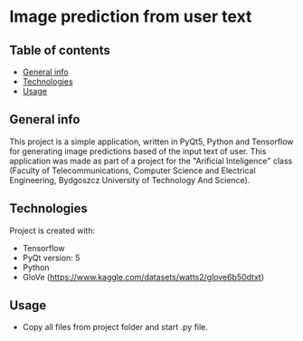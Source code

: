 # Image prediction from user text
## Table of contents
* [General info](#general-info)
* [Technologies](#technologies)
* [Usage](#usage)

## General info
This project is a simple application, written in PyQt5, Python and Tensorflow for generating image predictions based of the input text of user.
This application was made as part of a project for the "Arificial Inteligence" class (Faculty of Telecommunications, Computer Science and Electrical Engineering, Bydgoszcz University of Technology And Science).

## Technologies
Project is created with:
* Tensorflow
* PyQt version: 5
* Python
* GloVe (https://www.kaggle.com/datasets/watts2/glove6b50dtxt)

## Usage
* Copy all files from project folder and start .py file.
